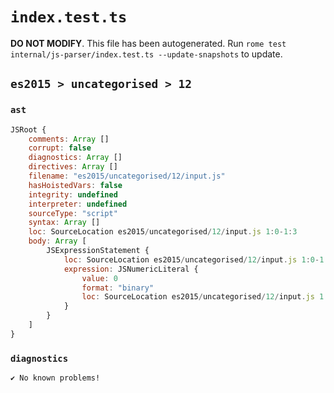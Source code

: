 # `index.test.ts`

**DO NOT MODIFY**. This file has been autogenerated. Run `rome test internal/js-parser/index.test.ts --update-snapshots` to update.

## `es2015 > uncategorised > 12`

### `ast`

```javascript
JSRoot {
	comments: Array []
	corrupt: false
	diagnostics: Array []
	directives: Array []
	filename: "es2015/uncategorised/12/input.js"
	hasHoistedVars: false
	integrity: undefined
	interpreter: undefined
	sourceType: "script"
	syntax: Array []
	loc: SourceLocation es2015/uncategorised/12/input.js 1:0-1:3
	body: Array [
		JSExpressionStatement {
			loc: SourceLocation es2015/uncategorised/12/input.js 1:0-1:3
			expression: JSNumericLiteral {
				value: 0
				format: "binary"
				loc: SourceLocation es2015/uncategorised/12/input.js 1:0-1:3
			}
		}
	]
}
```

### `diagnostics`

```
✔ No known problems!

```
